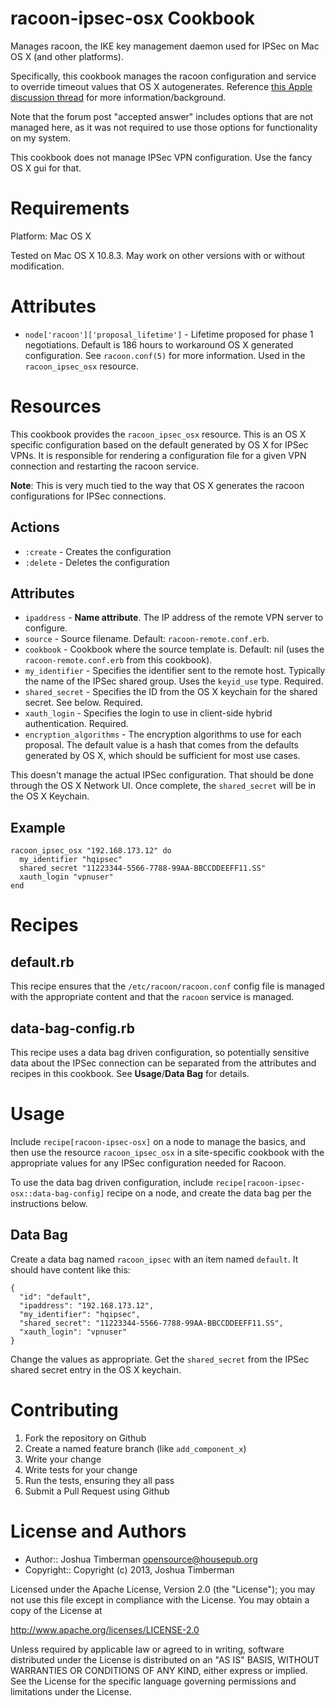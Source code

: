 racoon-ipsec-osx Cookbook
=========================

Manages racoon, the IKE key management daemon used for IPSec on Mac OS
X (and other platforms).

Specifically, this cookbook manages the racoon configuration and
service to override timeout values that OS X autogenerates. Reference
[this Apple discussion thread](https://discussions.apple.com/thread/3275811?start=0&tstart=0)
for more information/background.

Note that the forum post "accepted answer" includes options that are
not managed here, as it was not required to use those options for
functionality on my system.

This cookbook does not manage IPSec VPN configuration. Use the fancy
OS X gui for that.

Requirements
============

Platform: Mac OS X

Tested on Mac OS X 10.8.3. May work on other versions with or without
modification.

Attributes
==========

* `node['racoon']['proposal_lifetime']` - Lifetime proposed
  for phase 1 negotiations. Default is 186 hours to workaround OS X
  generated configuration. See `racoon.conf(5)` for more information.
  Used in the `racoon_ipsec_osx` resource.

Resources
=========

This cookbook provides the `racoon_ipsec_osx` resource. This is an OS
X specific configuration based on the default generated by OS X for
IPSec VPNs. It is responsible for rendering a configuration file for a
given VPN connection and restarting the racoon service.

**Note**: This is very much tied to the way that OS X generates the
  racoon configurations for IPSec connections.

## Actions

* `:create` - Creates the configuration
* `:delete` - Deletes the configuration

## Attributes

* `ipaddress` - **Name attribute**. The IP address of the remote VPN
  server to configure.
* `source` - Source filename. Default: `racoon-remote.conf.erb`.
* `cookbook` - Cookbook where the source template is. Default: nil
  (uses the `racoon-remote.conf.erb` from this cookbook).
* `my_identifier` - Specifies the identifier sent to the remote host.
  Typically the name of the IPSec shared group.
  Uses the `keyid_use` type. Required.
* `shared_secret` - Specifies the ID from the OS X keychain for the
  shared secret. See below. Required.
* `xauth_login` - Specifies the login to use in client-side hybrid
  authentication. Required.
* `encryption_algorithms` - The encryption algorithms to use for each
  proposal. The default value is a hash that comes from the defaults
  generated by OS X, which should be sufficient for most use cases.

This doesn't manage the actual IPSec configuration. That should be
done through the OS X Network UI. Once complete, the `shared_secret`
will be in the OS X Keychain.

## Example

    racoon_ipsec_osx "192.168.173.12" do
      my_identifier "hqipsec"
      shared_secret "11223344-5566-7788-99AA-BBCCDDEEFF11.SS"
      xauth_login "vpnuser"
    end

Recipes
=======

## default.rb

This recipe ensures that the `/etc/racoon/racoon.conf` config file is
managed with the appropriate content and that the `racoon` service is
managed.

## data-bag-config.rb

This recipe uses a data bag driven configuration, so potentially
sensitive data about the IPSec connection can be separated from the
attributes and recipes in this cookbook. See __Usage__/__Data Bag__
for details.

Usage
=====

Include `recipe[racoon-ipsec-osx]` on a node to manage the basics, and
then use the resource `racoon_ipsec_osx` in a site-specific cookbook
with the appropriate values for any IPSec configuration needed for
Racoon.

To use the data bag driven configuration, include
`recipe[racoon-ipsec-osx::data-bag-config]` recipe on a node, and
create the data bag per the instructions below.

## Data Bag

Create a data bag named `racoon_ipsec` with an item named `default`.
It should have content like this:

    {
      "id": "default",
      "ipaddress": "192.168.173.12",
      "my_identifier": "hqipsec",
      "shared_secret": "11223344-5566-7788-99AA-BBCCDDEEFF11.SS",
      "xauth_login": "vpnuser"
    }

Change the values as appropriate. Get the `shared_secret` from the
IPSec shared secret entry in the OS X keychain.

Contributing
============

1. Fork the repository on Github
2. Create a named feature branch (like `add_component_x`)
3. Write your change
4. Write tests for your change
5. Run the tests, ensuring they all pass
6. Submit a Pull Request using Github

License and Authors
===================

- Author:: Joshua Timberman <opensource@housepub.org>
- Copyright:: Copyright (c) 2013, Joshua Timberman

Licensed under the Apache License, Version 2.0 (the "License");
you may not use this file except in compliance with the License.
You may obtain a copy of the License at

   http://www.apache.org/licenses/LICENSE-2.0

Unless required by applicable law or agreed to in writing, software
distributed under the License is distributed on an "AS IS" BASIS,
WITHOUT WARRANTIES OR CONDITIONS OF ANY KIND, either express or implied.
See the License for the specific language governing permissions and
limitations under the License.
